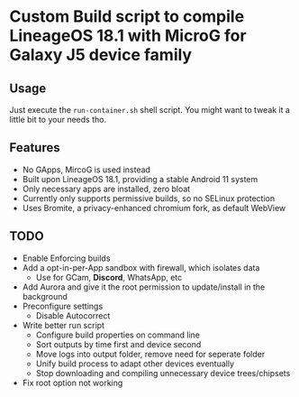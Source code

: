 # Custom Build script to compile LineageOS 18.1 with MicroG for Galaxy J5 device family

## Usage
Just execute the `run-container.sh` shell script. You might want to tweak it a little bit to your needs tho.

## Features
- No GApps, MircoG is used instead
- Built upon LineageOS 18.1, providing a stable Android 11 system
- Only necessary apps are installed, zero bloat
- Currently only supports permissive builds, so no SELinux protection
- Uses Bromite, a privacy-enhanced chromium fork, as default WebView

## TODO
- Enable Enforcing builds
- Add a opt-in-per-App sandbox with firewall, which isolates data
    - Use for GCam, **Discord**, WhatsApp, etc
- Add Aurora and give it the root permission to update/install in the background
- Preconfigure settings
    - Disable Autocorrect
- Write better run script
    - Configure build properties on command line
    - Sort outputs by time first and device second
    - Move logs into output folder, remove need for seperate folder
    - Unify build process to adapt other devices eventually
    - Stop downloading and compiling unnecessary device trees/chipsets 
- Fix root option not working
